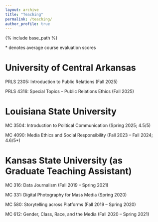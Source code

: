```yaml
---
layout: archive
title: "Teaching"
permalink: /teaching/
author_profile: true
---
```


{% include base_path %}

\* denotes average course evaluation scores



University of Central Arkansas
=====

PRLS 2305: Introduction to Public Relations (Fall 2025)

PRLS 4316: Special Topics – Public Relations Ethics (Fall 2025)



Louisiana State University
=====

MC 3504: Introduction to Political Communication (Spring 2025; 4.5/5)

MC 4090: Media Ethics and Social Responsibility (Fall 2023 – Fall 2024; 4.6/5*)



Kansas State University (as Graduate Teaching Assistant)
=====

MC 316: Data Journalism (Fall 2019 – Spring 2021)

MC 331: Digital Photography for Mass Media (Spring 2020)

MC 580: Storytelling across Platforms (Fall 2019 – Spring 2020)

MC 612: Gender, Class, Race, and the Media (Fall 2020 – Spring 2021)
